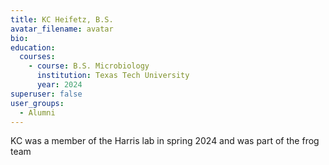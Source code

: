 ```yaml
---
title: KC Heifetz, B.S.
avatar_filename: avatar
bio: 
education:
  courses:
    - course: B.S. Microbiology
      institution: Texas Tech University
      year: 2024
superuser: false
user_groups:
  - Alumni
---
```

KC was a member of the Harris lab in spring 2024 and was part of the frog team
